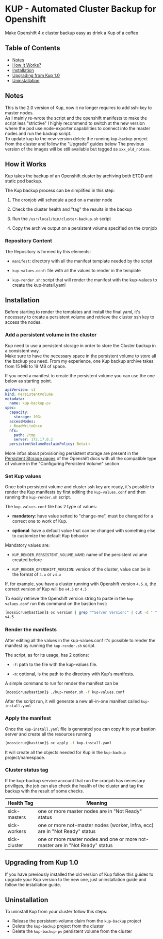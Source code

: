 # KUP - Automated Cluster Backup for Openshift
Make Openshift 4.x cluster backup easy as drink a Kup of a coffee

## Table of Contents

- [Notes](#notes)
- [How it Works?](#how-it-works)
- [Installation](#installation)
- [Upgrading from Kup 1.0](#upgrading-from-Kup-10)
- [Uninstallation](#uninstallation)

## Notes
This is the 2.0 version of Kup, now it no longer requires to add ssh-key to master nodes.  
As I mainly re-wrote the script and the openshift manifests to make the script less "strictive" I highly recommend to switch at the new version where the pod use node-exporter capabilities to connect into the master nodes and run the backup script.  
To update kup to the new version delete the running `kup-backup` project from the cluster and follow the "Upgrade" guides below
The previous version of the images will be still available but tagged as `xxx_old_notuse`.  

## How it Works
Kup takes the backup of an Openshift cluster by archiving both ETCD and static pod backup.

The Kup backup process can be simplified in this step:

1. The cronjob will schedule a pod on a master node

2. Check the cluster health and "tag" the results in the backup

3. Run the `/usr/local/bin/cluster-backup.sh` script

4. Copy the archive output on a persistent volume specified on the cronjob

### Repository Content
The Repository is formed by this elements:

- `manifest`: directory with all the manifest template needed by the script

- `kup-values.conf`: file with all the values to render in the template

- `kup-render.sh`: script that will render the manifest with the kup-values to create the kup-install.yaml

## Installation

Before starting to render the templates and install the final yaml, it's necessary to create a persistent volume and retrieve the cluster ssh key to access the nodes.

### Add a persistent volume in the cluster
Kup need to use a persistent storage in order to store the Cluster backup in a consistent way.  
Make sure to have the necessary space in the persistent volume to store all the backup you need. From my experience, one Kup backup archive takes from 15 MB to 19 MB of space.

If you need a manifest to create the persistent volume you can use the one below as starting point.

```yaml
apiVersion: v1
kind: PersistentVolume
metadata:
  name: kup-backup-pv
spec:
  capacity:
    storage: 10Gi
  accessModes:
  - ReadWriteOnce
  nfs:
    path: /tmp
    server: 172.17.0.2
  persistentVolumeReclaimPolicy: Retain
```

More infos about provisioning persistent storage are present in the [Persistent Storage pages](https://docs.openshift.com/container-platform/4.5/storage/understanding-persistent-storage.html) of the Openshift docs with all the compatible type of volume in the "Configuring Persistent Volume" section

### Set Kup values
Once both persistent volume and cluster ssh key are ready, it's possible to render the Kup manifests by first editing the `kup-values.conf` and then running the `kup-render.sh` script.

The `kup-values.conf` file has 2 type of values:

- **mandatory**: have value setted to "change-me", must be changed for a correct one to work of Kup.

- **optional**: have a default value that can be changed with something else to customize the default Kup behavior


Mandatory values are:

- `KUP_RENDER_PERSISTENT_VOLUME_NAME`: name of the persistent volume created before

- `KUP_RENDER_OPENSHIFT_VERSION`: version of the cluster, value can be in the format of `4.x` or `v4.x`

If, for example, you have a cluster running with Openshift version `4.5.8`, the correct version of Kup will be `v4.5` or `4.5`

To easily retrieve the Openshift version string to paste in the `kup-values.conf` run this command on the bastion host:
```bash
[mossicrue@bastion]$ oc version | grep "^Server Version:" | cut -d " " -f 3 | awk -F "." '{print "v"$1"."$2}'
v4.5
```

### Render the manifests
After editing all the values in the kup-values.conf it's possible to render the manifest by running the `kup-render.sh` script.

The script, as for its usage, has 2 options:

- `-f`: path to the file with the kup-values file.

- `-m`: optional, is the path to the directory with Kup's manifests.

A simple command to run for render the manifest can be

```bash
[mossicrue@bastion]$ ./kup-render.sh -f kup-values.conf
```

After the script run, it will generate a new all-in-one manifest called `kup-install.yaml`


### Apply the manifest
Once the `kup-install.yaml` file is generated you can copy it to your bastion server and create all the resources running

```bash
[mossicrue@bastion]$ oc apply -f kup-install.yaml
```

It will create all the objects needed for Kup in the `kup-backup` project/namespace.


### Cluster status tag
If the kup-backup service account that run the cronjob has necessary priviliges, the job can also check the health of the cluster and tag the backup with the result of some checks.  


| Health Tag   | Meaning                                                                       |
|--------------|-------------------------------------------------------------------------------|
| sick-masters | one or more master nodes are in "Not Ready" status                            |
| sick-workers | one or more not-master nodes (worker, infra, ecc) are in "Not Ready" status   |
| sick-cluster | one or more master nodes and one or more not-master are in "Not Ready" status |

## Upgrading from Kup 1.0

If you have previously installed the old version of Kup follow this guides to upgrade your Kup version to the new one, just uninstallation guide and follow the installation guide.

## Uninstallation

To uninstall Kup from your cluster follow this steps:
- Release the persistent-volume claim from the `kup-backup` project
- Delete the `kup-backup` project from the cluster
- Delete the `kup-backup-pv` persistent volume from the cluster